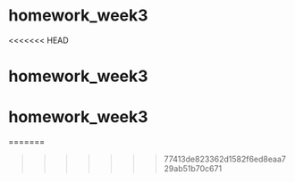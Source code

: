 # homework_week3
<<<<<<< HEAD
# homework_week3
# homework_week3
=======
>>>>>>> 77413de823362d1582f6ed8eaa729ab51b70c671
